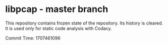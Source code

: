 # libpcap - master branch

This repository contains frozen state of the repository.
Its history is cleared. It is used only for static code
analysis with Codacy.

Commit Time: 1707461096